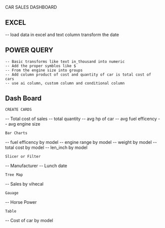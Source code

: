 
CAR SALES DASHBOARD




## EXCEL 
 --  load data in excel and text column transform the date 
## POWER QUERY
    -- Basic transforms like text in_thousand into numeric 
    -- Add the proper symblos like $
    -- From the engine size into groups
    -- Add column product of cost and quantity of car is total cost of cars
    -- use ai column, custom column and conditional column 
    
## Dash Board 
    CREATE CARDS
 -- Total cost of sales
 -- total quantity
 -- avg hp of car
 -- avg fuel efficency
 -- avg engine size
    
    Bar Charts
 -- fuel efficency by model
 -- engine range by model
 -- weight by model
 -- total cost by model
 -- len_inch by model
 
    Slicer or Filter
 -- Manufacturer
 -- Lunch date 

    Tree Map
 -- Sales by vihecal

    Gauage
 -- Horse Power
    
    Table
 -- Cost of car by model
